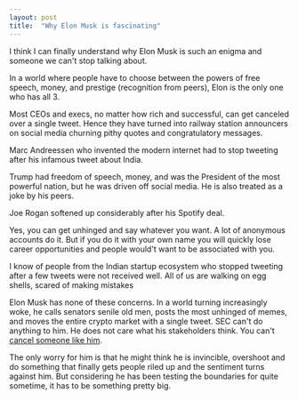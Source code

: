 ```yaml
---
layout: post
title:  "Why Elon Musk is fascinating"
---
```


I think I can finally understand why Elon Musk is such an enigma and someone we can't stop talking about.

In a world where people have to choose between the powers of free speech, money, and prestige (recognition from peers), Elon is the only one who has all 3.

Most CEOs and execs, no matter how rich and successful, can get canceled over a single tweet. Hence they have turned into railway station announcers on social media churning pithy quotes and congratulatory messages. 

Marc Andreessen who invented the modern internet had to stop tweeting after his infamous tweet about India.

Trump had freedom of speech, money, and was the President of the most powerful nation, but he was driven off social media. He is also treated as a joke by his peers.

Joe Rogan softened up considerably after his Spotify deal.

Yes, you can get unhinged and say whatever you want. A lot of anonymous accounts do it. But if you do it with your own name you will quickly lose career opportunities and people would't want to be associated with you.

I know of people from the Indian startup ecosystem who stopped tweeting after a few tweets were not received well. All of us are walking on egg shells, scared of making mistakes

Elon Musk has none of these concerns. In a world turning increasingly woke, he calls senators senile old men, posts the most unhinged of memes, and moves the entire crypto market with a single tweet. SEC can't do anything to him. He does not care what his stakeholders think. You can't [cancel someone like him](https://manassaloi.com/2021/03/16/fargo-memetic.html).

The only worry for him is that he might think he is invincible, overshoot and do something that finally gets people riled up and the sentiment turns against him. But considering he has been testing the boundaries for quite sometime, it has to be something pretty big.
